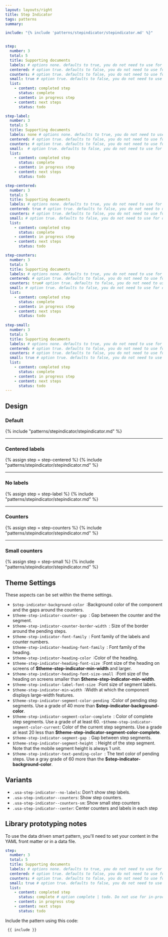 ```yaml
---
layout: layouts/right
title: Step Indicator
tags: patterns
summary:

include: "{% include 'patterns/stepindicator/stepindicator.md' %}"


step:
  number: 3
  total: 5
  title: Supporting documents
  labels: # options none. defaults to true, you do not need to use for default state.
  centered: # option true. defaults to false, you do not need to use for default state.
  counters: # option true. defaults to false, you do not need to use for default state.
  small: true # option true. defaults to false, you do not need to use for default state.
  list:
    - content: completed step
      status: complete
    - content: in progress step
    - content: next steps
      status: todo

step-label:
  number: 3
  total: 5
  title: Supporting documents
  labels: none # options none. defaults to true, you do not need to use for default state.
  centered: # option true. defaults to false, you do not need to use for default state.
  counters: # option true. defaults to false, you do not need to use for default state.
  small:  # option true. defaults to false, you do not need to use for default state.
  list:
    - content: completed step
      status: complete
    - content: in progress step
    - content: next steps
      status: todo

step-centered:
  number: 3
  total: 5
  title: Supporting documents
  labels: # options none. defaults to true, you do not need to use for default state.
  centered: true # option true. defaults to false, you do not need to use for default state.
  counters: # option true. defaults to false, you do not need to use for default state.
  small: # option true. defaults to false, you do not need to use for default state.
  list:
    - content: completed step
      status: complete
    - content: in progress step
    - content: next steps
      status: todo

step-counters:
  number: 3
  total: 5
  title: Supporting documents
  labels: # options none. defaults to true, you do not need to use for default state.
  centered: # option true. defaults to false, you do not need to use for default state.
  counters: true# option true. defaults to false, you do not need to use for default state.
  small: # option true. defaults to false, you do not need to use for default state.
  list:
    - content: completed step
      status: complete
    - content: in progress step
    - content: next steps
      status: todo
      
step-small:
  number: 3
  total: 5
  title: Supporting documents
  labels: # options none. defaults to true, you do not need to use for default state.
  centered: # option true. defaults to false, you do not need to use for default state.
  counters: # option true. defaults to false, you do not need to use for default state.
  small: true # option true. defaults to false, you do not need to use for default state.
  list:
    - content: completed step
      status: complete
    - content: in progress step
    - content: next steps
      status: todo
---
```


## Design
### Default 
{% include "patterns/stepindicator/stepindicator.md" %}

---

### Centered labels
{% assign step = step-centered %}
{% include "patterns/stepindicator/stepindicator.md" %}

---

### No labels
{% assign step = step-label %}
{% include "patterns/stepindicator/stepindicator.md" %}

---

### Counters
{% assign step = step-counters %}
{% include "patterns/stepindicator/stepindicator.md" %}

---

### Small counters
{% assign step = step-small %}
{% include "patterns/stepindicator/stepindicator.md" %}

## Theme Settings
These aspects can be set within the theme settings.

- `$step-indicator-background-color `:Background color of the component and the gaps around the counters.
- `$theme-step-indicator-counter-gap `: Gap between the counter and the segment.
- `$theme-step-indicator-counter-border-width `: Size of the border around the pending steps.
- `$theme-step-indicator-font-family `: Font family of the labels and counter numbers.
- `$theme-step-indicator-heading-font-family `: Font family of the heading.
- `$theme-step-indicator-heading-color `:Color of the heading.
- `$theme-step-indicator-heading-font-size `:Font size of the heading on screens of **$theme-step-indicator-min-width** and larger.
- `$theme-step-indicator-heading-font-size-small `:Font size of the heading on screens smaller than **$theme-step-indicator-min-width**.
- `$theme-step-indicator-label-font-size `:Font size of segment labels.
- `$theme-step-indicator-min-width `:Width at which the component displays large-width features.
- `$theme-step-indicator-segment-color-pending `:Color of pending step segments. Use a grade of 40 more than **$step-indicator-background-color**.
- `$theme-step-indicator-segment-color-complete `: Color of complete step segments. Use a grade of at least 60.
-` $theme-step-indicator-segment-color-current `: Color of the current step segments. Use a grade at least 20 less than **$theme-step-indicator-segment-color-complete**.
- `$theme-step-indicator-segment-gap `: Gap between step segments.
- `$theme-step-indicator-segment-height `: Height of the step segment. Note that the mobile segment height is always 1 unit.
- `$theme-step-indicator-text-pending-color `: The text color of pending steps. Use a gray grade of 60 more than the **$step-indicator-background-color**.

## Variants
- `.usa-step-indicator--no-labels`: Don’t show step labels.
- `.usa-step-indicator--counters`: Show step counters.
- `.usa-step-indicator--counters-sm`: Show small step counters
- `.usa-step-indicator--center`: Center counters and labels in each step

## Library prototyping notes
To use the data driven smart pattern, you'll need to set your content in the YAML front matter or in a data file.

``` yml
step:
  number: 3
  total: 5
  title: Supporting documents
  labels: # options none. defaults to true, you do not need to use for default state.
  centered: # option true. defaults to false, you do not need to use for default state.
  counters: # option true. defaults to false, you do not need to use for default state.
  small: true # option true. defaults to false, you do not need to use for default state.
  list:
    - content: completed step
      status: complete # option complete | todo. Do not use for in-process
    - content: in progress step
    - content: next steps
      status: todo
```

Include the pattern using this code:

``` markdown
 {{ include }}
```
